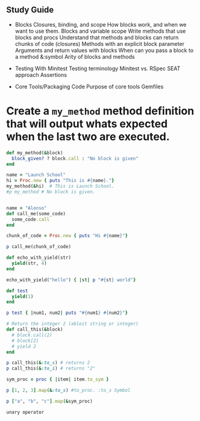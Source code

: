 ## Study Guide

- Blocks
Closures, binding, and scope
How blocks work, and when we want to use them.
Blocks and variable scope
Write methods that use blocks and procs
Understand that methods and blocks can return chunks of code (closures)
Methods with an explicit block parameter
Arguments and return values with blocks
When can you pass a block to a method
&:symbol
Arity of blocks and methods

- Testing With Minitest
Testing terminology
Minitest vs. RSpec
SEAT approach
Assertions

- Core Tools/Packaging Code
Purpose of core tools
Gemfiles


# Create a `my_method` method definition that will output whats expected when the last two are executed.

```ruby
def my_method(&block)
  block_given? ? block.call : "No block is given"
end

name = "Launch School"
hi = Proc.new { puts "This is #{name}."}
my_method(&hi)  # This is Launch School.
#p my_method # No block is given.


name = "Alonso"
def call_me(some_code)
  some_code.call
end

chunk_of_code = Proc.new { puts "Hi #{name}"}

p call_me(chunk_of_code)
```

```ruby
def echo_with_yield(str)
  yield(str, 4)
end

echo_with_yield("hello") { |st| p "#{st} world"}
```

```ruby
def test
  yield(1)
end

p test { |num1, num2| puts "#{num1} #{num2}"}
```

```ruby
# Return the integer 2 (ableit string or integer)
def call_this(&block)
  # block.call(2)
  # block[2]
  # yield 2
end

p call_this(&:to_s) # returns 2
p call_this(&:to_i) # returns "2"

sym_proc = proc { |item| item.to_sym }

p [1, 2, 3].map(&:to_s) #to_proc. :to_s Symbol

p ["a", "b", "c"].map(&sym_proc)

unary operator
```
